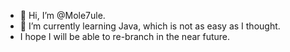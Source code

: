 - 👋 Hi, I’m @Mole7ule.
- 🌱 I’m currently learning Java, which is not as easy as I thought.
- I hope I will be able to re-branch in the near future.
<!---
Mole7ule/Mole7ule is a ✨ special ✨ repository because its `README.md` (this file) appears on your GitHub profile.
You can click the Preview link to take a look at your changes.
--->
